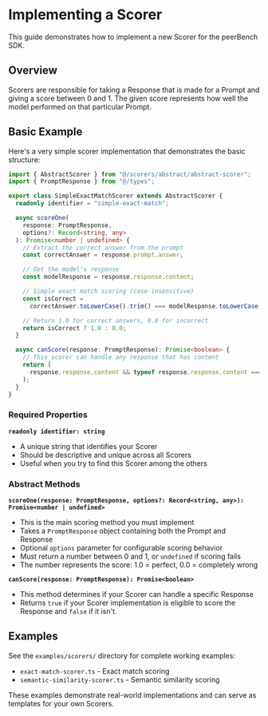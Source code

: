 # Implementing a Scorer

This guide demonstrates how to implement a new Scorer for the peerBench SDK.

## Overview

Scorers are responsible for taking a Response that is made for a Prompt and giving a score between 0 and 1. The given score represents how well the model performed on that particular Prompt.

## Basic Example

Here's a very simple scorer implementation that demonstrates the basic structure:

```typescript
import { AbstractScorer } from "@/scorers/abstract/abstract-scorer";
import { PromptResponse } from "@/types";

export class SimpleExactMatchScorer extends AbstractScorer {
  readonly identifier = "simple-exact-match";

  async scoreOne(
    response: PromptResponse,
    options?: Record<string, any>
  ): Promise<number | undefined> {
    // Extract the correct answer from the prompt
    const correctAnswer = response.prompt.answer;

    // Get the model's response
    const modelResponse = response.response.content;

    // Simple exact match scoring (case-insensitive)
    const isCorrect =
      correctAnswer.toLowerCase().trim() === modelResponse.toLowerCase().trim();

    // Return 1.0 for correct answers, 0.0 for incorrect
    return isCorrect ? 1.0 : 0.0;
  }

  async canScore(response: PromptResponse): Promise<boolean> {
    // This scorer can handle any response that has content
    return (
      response.response.content && typeof response.response.content === "string"
    );
  }
}
```

### Required Properties

**`readonly identifier: string`**

- A unique string that identifies your Scorer
- Should be descriptive and unique across all Scorers
- Useful when you try to find this Scorer among the others

### Abstract Methods

**`scoreOne(response: PromptResponse, options?: Record<string, any>): Promise<number | undefined>`**

- This is the main scoring method you must implement
- Takes a `PromptResponse` object containing both the Prompt and Response
- Optional `options` parameter for configurable scoring behavior
- Must return a number between 0 and 1, or `undefined` if scoring fails
- The number represents the score: 1.0 = perfect, 0.0 = completely wrong

**`canScore(response: PromptResponse): Promise<boolean>`**

- This method determines if your Scorer can handle a specific Response
- Returns `true` if your Scorer implementation is eligible to score the Response and `false` if it isn't.

## Examples

See the `examples/scorers/` directory for complete working examples:

- `exact-match-scorer.ts` - Exact match scoring
- `semantic-similarity-scorer.ts` - Semantic similarity scoring

These examples demonstrate real-world implementations and can serve as templates for your own Scorers.
